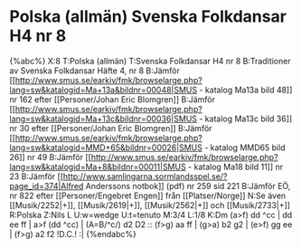 # Polska (allmän) Svenska Folkdansar H4 nr 8

{%abc%}
X:8
T:Polska (allmän)
T:Svenska Folkdansar H4 nr 8
B:Traditioner av Svenska Folkdansar Häfte 4, nr 8
B:Jämför [[http://www.smus.se/earkiv/fmk/browselarge.php?lang=sw&katalogid=Ma+13a&bildnr=00048|SMUS - katalog Ma13a bild 48]] nr 162 efter [[Personer/Johan Eric Blomgren]]
B:Jämför [[http://www.smus.se/earkiv/fmk/browselarge.php?lang=sw&katalogid=Ma+13c&bildnr=00036|SMUS - katalog Ma13c bild 36]] nr 30 efter [[Personer/Johan Eric Blomgren]]
B:Jämför [[http://www.smus.se/earkiv/fmk/browselarge.php?lang=sw&katalogid=MMD+65&bildnr=00026|SMUS - katalog MMD65 bild 26]] nr 49
B:Jämför [[http://www.smus.se/earkiv/fmk/browselarge.php?lang=sw&katalogid=Ma+8&bildnr=00011|SMUS - katalog Ma18 bild 11]] nr 23
B:Jämför [[http://www.samlingarna.sormlandsspel.se/?page_id=374|Alfred Anderssons notbok]] (pdf) nr 259 sid 221
B:Jämför EÖ, nr 822 efter [[Personer/Engebret Engen]] från [[Platser/Norge]]
N:Se även [[Musik/2252|+]], [[Musik/2619|+]], [[Musik/2562|+]] och [[Musik/2733|+]]
R:Polska
Z:Nils L
U:w=wedge
U:t=tenuto
M:3/4
L:1/8
K:Dm
(a>f) dd ^cc | dd ee ff | a>f (dd ^cc) | (A=B/^c/) d2 D2 ::
(f>g) aa ff | (g>a) b2 g2 | (e>f) gg ee | (f>g) a2 f2 !D.C.! :|
{%endabc%}
